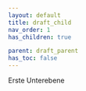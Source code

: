 ```yaml
---
layout: default
title: draft_child
nav_order: 1
has_children: true

parent: draft_parent
has_toc: false
---
```


Erste Unterebene
